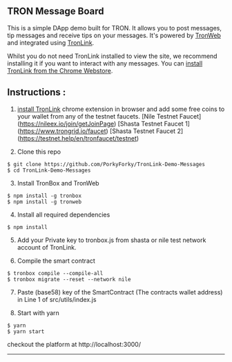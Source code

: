 ## TRON Message Board

This is a simple DApp demo built for TRON. It allows you to post messages,
tip messages and receive tips on your messages. It's powered by [TronWeb](https://github.com/tronprotocol/tron-web)
and integrated using [TronLink](https://github.com/TronWatch/TronLink).

Whilst you do not need TronLink installed to view the site, we recommend installing
it if you want to interact with any messages. You can [install TronLink from the Chrome Webstore](https://chrome.google.com/webstore/detail/ibnejdfjmmkpcnlpebklmnkoeoihofec/).

## Instructions :

1. [install TronLink](https://chrome.google.com/webstore/detail/ibnejdfjmmkpcnlpebklmnkoeoihofec/) chrome extension in browser and add some free coins to your wallet from any of the testnet faucets.
[Nile Testnet Faucet] (https://nileex.io/join/getJoinPage)
[Shasta Testnet Faucet 1] (https://www.trongrid.io/faucet)
[Shasta Testnet Faucet 2] (https://testnet.help/en/tronfaucet/testnet)

2. Clone this repo
```
$ git clone https://github.com/PorkyForky/TronLink-Demo-Messages
$ cd TronLink-Demo-Messages
```

3. Install TronBox and TronWeb
```
$ npm install -g tronbox
$ npm install -g tronweb
```

4. Install all required dependencies
```
$ npm install
```

5. Add your Private key to tronbox.js from shasta or nile test network account of TronLink.

6. Compile the smart contract
```
$ tronbox compile --compile-all
$ tronbox migrate --reset --network nile
```

7. Paste (base58) key of the SmartContract (The contracts wallet address) in Line 1 of src/utils/index.js

8. Start with yarn
```
$ yarn
$ yarn start
```

checkout the platform at http://localhost:3000/

------------------------